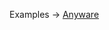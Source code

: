 <p class="ExampleLinks">Examples <span class="ExampleLinksTitleSeparator">-></span> <a href="../../examples/other/anyware">Anyware</a></p>
